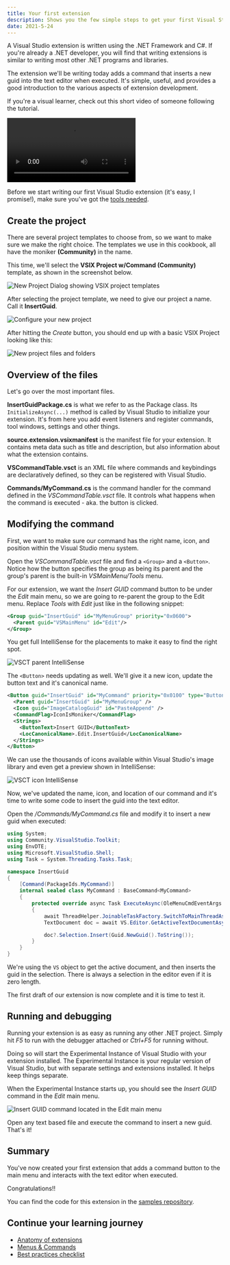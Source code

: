 ```yaml
---
title: Your first extension
description: Shows you the few simple steps to get your first Visual Studio extension up and running.
date: 2021-5-24
---
```


A Visual Studio extension is written using the .NET Framework and C#.
If you're already a .NET developer, you will find that writing extensions is similar to writing most other .NET programs and libraries.

The extension we'll be writing today adds a command that inserts a new guid into the text editor when executed. It's simple, useful, and provides a good introduction to the various aspects of extension development.

If you're a visual learner, check out this short video of someone following the tutorial.

<video controls>
  <source src="../assets/video/writing-your-first-extension.mp4" />
</video>

Before we start writing our first Visual Studio extension (it's easy, I promise!), make sure you've got the [tools needed](get-the-tools.md).

## Create the project
There are several project templates to choose from, so we want to make sure we make the right choice. The templates we use in this cookbook, all have the moniker **(Community)** in the name.

This time, we'll select the **VSIX Project w/Command (Community)** template, as shown in the screenshot below.

![New Project Dialog showing VSIX project templates](../assets/img/new-project-dialog.png)

After selecting the project template, we need to give our project a name. Call it **InsertGuid**.

![Configure your new project](../assets/img/configure-new-project.png)

After hitting the *Create* button, you should end up with a basic VSIX Project looking like this:

![New project files and folders](../assets/img/new-project-files.png)

## Overview of the files
Let's go over the most important files.

**InsertGuidPackage.cs** is what we refer to as the Package class. Its `InitializeAsync(...)` method is called by Visual Studio to initialize your extension. It's from here you add event listeners and register commands, tool windows, settings and other things.

**source.extension.vsixmanifest** is the manifest file for your extension. It contains meta data such as title and description, but also information about what the extension contains.

**VSCommandTable.vsct** is an XML file where commands and keybindings are declaratively defined, so they can be registered with Visual Studio.

**Commands/MyCommand.cs** is the command handler for the command defined in the *VSCommandTable.vsct* file. It controls what happens when the command is executed - aka. the button is clicked.

## Modifying the command
First, we want to make sure our command has the right name, icon, and position within the Visual Studio menu system.

Open the *VSCommandTable.vsct* file and find a `<Group>` and a `<Button>`. Notice how the button specifies the group as being its parent and the group's parent is the built-in *VSMainMenu/Tools* menu.

For our extension, we want the *Insert GUID* command button to be under the *Edit* main menu, so we are going to re-parent the group to the Edit menu. Replace *Tools* with *Edit* just like in the following snippet:

```xml
<Group guid="InsertGuid" id="MyMenuGroup" priority="0x0600">
  <Parent guid="VSMainMenu" id="Edit"/>
</Group>
```

You get full IntelliSense for the placements to make it easy to find the right spot.

![VSCT parent IntelliSense](../assets/img/vsct-parent-intellisense.png)

The `<Button>` needs updating as well. We'll give it a new icon, update the button text and it's canonical name.

```xml
<Button guid="InsertGuid" id="MyCommand" priority="0x0100" type="Button">
  <Parent guid="InsertGuid" id="MyMenuGroup" />
  <Icon guid="ImageCatalogGuid" id="PasteAppend" />
  <CommandFlag>IconIsMoniker</CommandFlag>
  <Strings>
    <ButtonText>Insert GUID</ButtonText>
    <LocCanonicalName>.Edit.InsertGuid</LocCanonicalName>
  </Strings>
</Button>
```

We can use the thousands of icons available within Visual Studio's image library and even get a preview shown in IntelliSense:

![VSCT icon IntelliSense](../assets/img/vsct-icon-intellisense.png)

Now, we've updated the name, icon, and location of our command and it's time to write some code to insert the guid into the text editor.

Open the */Commands/MyCommand.cs* file and modify it to insert a new guid when executed:

```csharp
using System;
using Community.VisualStudio.Toolkit;
using EnvDTE;
using Microsoft.VisualStudio.Shell;
using Task = System.Threading.Tasks.Task;

namespace InsertGuid
{
    [Command(PackageIds.MyCommand)]
    internal sealed class MyCommand : BaseCommand<MyCommand>
    {
        protected override async Task ExecuteAsync(OleMenuCmdEventArgs e)
        {
            await ThreadHelper.JoinableTaskFactory.SwitchToMainThreadAsync();
            TextDocument doc = await VS.Editor.GetActiveTextDocumentAsync();

            doc?.Selection.Insert(Guid.NewGuid().ToString());
        }
    }
}
```

We're using the `VS` object to get the active document, and then inserts the guid in the selection. There is always a selection in the editor even if it is zero length.

The first draft of our extension is now complete and it is time to test it.

## Running and debugging
Running your extension is as easy as running any other .NET project. Simply hit *F5* to run with the debugger attached or *Ctrl+F5* for running without.

Doing so will start the Experimental Instance of Visual Studio with your extension installed. The Experimental Instance is your regular version of Visual Studio, but with separate settings and extensions installed. It helps keep things separate.

When the Experimental Instance starts up, you should see the *Insert GUID* command in the *Edit* main menu.

![Insert GUID command located in the Edit main menu](../assets/img/insert-guid-command.png)

Open any text based file and execute the command to insert a new guid. That's it!

## Summary
You've now created your first extension that adds a command button to the main menu and interacts with the text editor when executed. 

Congratulations!!

You can find the code for this extension in the [samples repository](https://github.com/VsixCommunity/Samples).

## Continue your learning journey

* [Anatomy of extensions](extension-anatomy.md)
* [Menus & Commands](../walkthroughs/menus-buttons-commands.html)
* [Best practices checklist](../publish/checklist.html)
